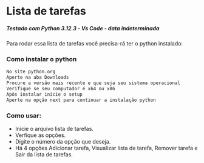 # Lista de tarefas

##### Testado com Python 3.12.3 - Vs Code - data indeterminada

Para rodar essa lista de tarefas você precisa-rá ter o python instalado:

### Como instalar o python

```bash
No site python.org
Aperte na aba Downloads
Procure a versão mais recente e que seja seu sistema operacional
Verifique se seu computador é x64 ou x86
Após instalar inicie o setup
Aperte na opção next para continuar a instalação python
```

### Como usar:
- Inicie o arquivo lista de tarefas.
- Verfique as opções.
- Digite o número da opção que deseja.
- Há 4 opções Adicionar tarefa, Visualizar lista de tarefa, Remover tarefa e Sair da lista de tarefas.
